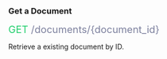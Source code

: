 <h3 className="h3-title">Get a Document</h3>

<span style="color: #22CF6D;font-size: 20px">GET</span><span style="color: #7D819E;font-size: 20px"> /documents/{document_id}</span>

<p className="p-text">Retrieve a existing document by ID.</p>